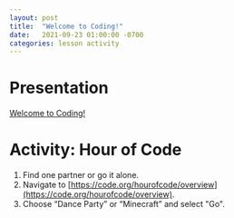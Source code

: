 ```yaml
---
layout: post
title:  "Welcome to Coding!"
date:   2021-09-23 01:00:00 -0700
categories: lesson activity
---
```


# Presentation

[Welcome to Coding!](/code-club/assets/pdf/welcome-to-coding.pdf)

# Activity: Hour of Code
1. Find one partner or go it alone.
2. Navigate to [https://code.org/hourofcode/overview](https://code.org/hourofcode/overview).
3. Choose “Dance Party” or “Minecraft” and select "Go".
 